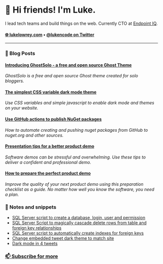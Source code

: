 # 👋 Hi friends! I'm Luke.

I lead tech teams and build things on the web. Currently CTO at [Endpoint IQ](https://endpointiq.com.au/'). 

<h4>
  <a href="https://lukelowrey.com">🌐 lukelowrey.com</a> • 
  <a href="https://twitter.com/lukencode">@lukencode on Twitter</a>
</h4>

<hr />

### 📙 Blog Posts
<!--START_SECTION:feed-->
#### [Introducing GhostSolo - a free and open source Ghost Theme](https:&#x2F;&#x2F;lukelowrey.com&#x2F;ghostsolo-a-free-and-open-source-ghost-theme&#x2F;) 
*GhostSolo is a free and open source Ghost theme created for solo bloggers.*
#### [The simplest CSS variable dark mode theme](https:&#x2F;&#x2F;lukelowrey.com&#x2F;css-variable-theme-switcher&#x2F;) 
*Use CSS variables and simple javascript to enable dark mode and themes on your website.*
#### [Use GitHub actions to publish NuGet packages](https:&#x2F;&#x2F;lukelowrey.com&#x2F;use-github-actions-to-publish-nuget-packages&#x2F;) 
*How to automate creating and pushing nuget packages from GitHub to nuget.org and other sources.*
#### [Presentation tips for a better product demo](https:&#x2F;&#x2F;lukelowrey.com&#x2F;product-demo-presentation-tips&#x2F;) 
*Software demos can be stressful and overwhelming. Use these tips to deliver a confident and professional demo.*
#### [How to prepare the perfect product demo](https:&#x2F;&#x2F;lukelowrey.com&#x2F;product-demo-checklist&#x2F;) 
*Improve the quality of your next product demo using this preparation checklist as a guide. No matter how well you know the software, you need a plan.*
<!--END_SECTION:feed-->

### 📒 Notes and snippets
<!--START_SECTION:notes-->
* [SQL Server script to create a database, login, user and permission](https:&#x2F;&#x2F;lukelowrey.com&#x2F;sql-server-script-to-create-a-database-user-a&#x2F;)
* [SQL Server Script to magically cascade delete rows from table and foreign key relationships](https:&#x2F;&#x2F;lukelowrey.com&#x2F;magic-cacscade-delete-sql-server-script&#x2F;)
* [SQL Server script to automatically create indexes for foreign keys](https:&#x2F;&#x2F;lukelowrey.com&#x2F;sql-server-script-to-automatically-create-indexes-for-foreign-keys&#x2F;)
* [Change embedded tweet dark theme to match site](https:&#x2F;&#x2F;lukelowrey.com&#x2F;change-embedded-tweet-dark-theme-to-match-site&#x2F;)
* [Dark mode in 4 tweets](https:&#x2F;&#x2F;lukelowrey.com&#x2F;dark-mode-in-four-tweets&#x2F;)
<!--END_SECTION:notes-->

### [📫 Subscribe for more](https://lukelowrey.com/signup/)
